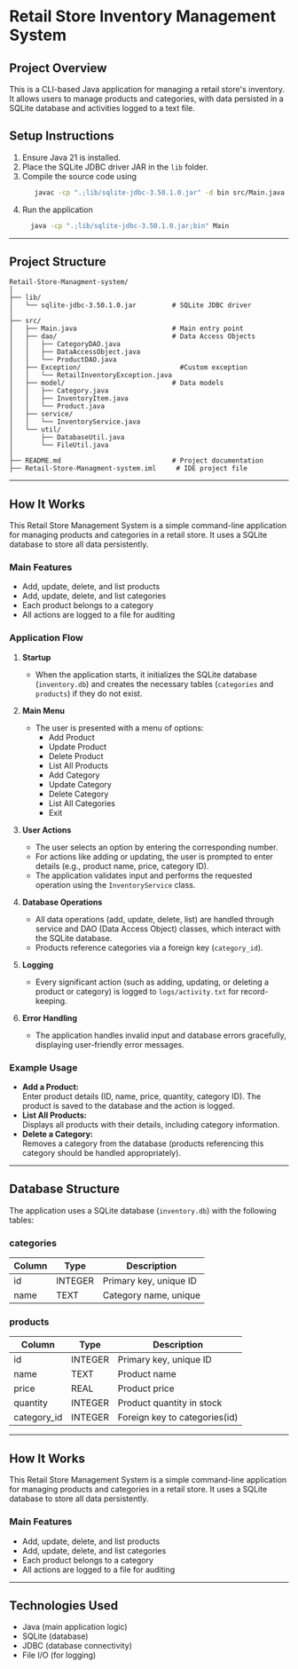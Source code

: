 # Retail Store Inventory Management System

## Project Overview
This is a CLI-based Java application for managing a retail store's inventory. It allows users to manage products and categories, with data persisted in a SQLite database and activities logged to a text file.

## Setup Instructions
1. Ensure Java 21 is installed.
2. Place the SQLite JDBC driver JAR in the `lib` folder.
3. Compile the source code using
    ```sh
       javac -cp ".;lib/sqlite-jdbc-3.50.1.0.jar" -d bin src/Main.java src/util/DatabaseUtil.java src/util/FileUtil.java src/model/*.java src/dao/*.java src/service/*.java src/Exception/*.java
    ```
4. Run the application
    ```sh
      java -cp ".;lib/sqlite-jdbc-3.50.1.0.jar;bin" Main
    ```
---
## Project Structure

```plaintext
Retail-Store-Managment-system/
│
├── lib/
│   └── sqlite-jdbc-3.50.1.0.jar         # SQLite JDBC driver
│
├── src/
│   ├── Main.java                        # Main entry point
│   ├── dao/                             # Data Access Objects
│   │   ├── CategoryDAO.java
│   │   ├── DataAccessObject.java
│   │   └── ProductDAO.java
│   ├── Exception/                         #Custom exception
│   │   └── RetailInventoryException.java
│   ├── model/                           # Data models
│   │   ├── Category.java
│   │   ├── InventoryItem.java
│   │   └── Product.java
│   ├── service/
│   │   └── InventoryService.java
│   └── util/
│       ├── DatabaseUtil.java
│       └── FileUtil.java
│
├── README.md                            # Project documentation
├── Retail-Store-Managment-system.iml     # IDE project file
```
---

## How It Works

This Retail Store Management System is a simple command-line application for managing products and categories in a retail store. It uses a SQLite database to store all data persistently.

### Main Features

- Add, update, delete, and list products
- Add, update, delete, and list categories
- Each product belongs to a category
- All actions are logged to a file for auditing

### Application Flow

1. **Startup**
    - When the application starts, it initializes the SQLite database (`inventory.db`) and creates the necessary tables (`categories` and `products`) if they do not exist.

2. **Main Menu**
    - The user is presented with a menu of options:
        - Add Product
        - Update Product
        - Delete Product
        - List All Products
        - Add Category
        - Update Category
        - Delete Category
        - List All Categories
        - Exit

3. **User Actions**
    - The user selects an option by entering the corresponding number.
    - For actions like adding or updating, the user is prompted to enter details (e.g., product name, price, category ID).
    - The application validates input and performs the requested operation using the `InventoryService` class.

4. **Database Operations**
    - All data operations (add, update, delete, list) are handled through service and DAO (Data Access Object) classes, which interact with the SQLite database.
    - Products reference categories via a foreign key (`category_id`).

5. **Logging**
    - Every significant action (such as adding, updating, or deleting a product or category) is logged to `logs/activity.txt` for record-keeping.

6. **Error Handling**
    - The application handles invalid input and database errors gracefully, displaying user-friendly error messages.

### Example Usage

- **Add a Product:**  
  Enter product details (ID, name, price, quantity, category ID). The product is saved to the database and the action is logged.
- **List All Products:**  
  Displays all products with their details, including category information.
- **Delete a Category:**  
  Removes a category from the database (products referencing this category should be handled appropriately).

---
## Database Structure

The application uses a SQLite database (`inventory.db`) with the following tables:

### categories
| Column | Type    | Description                |
|--------|---------|----------------------------|
| id     | INTEGER | Primary key, unique ID     |
| name   | TEXT    | Category name, unique      |

### products
| Column      | Type    | Description                          |
|-------------|---------|--------------------------------------|
| id          | INTEGER | Primary key, unique ID               |
| name        | TEXT    | Product name                         |
| price       | REAL    | Product price                        |
| quantity    | INTEGER | Product quantity in stock            |
| category_id | INTEGER | Foreign key to categories(id)        |

---


## How It Works

This Retail Store Management System is a simple command-line application for managing products and categories in a retail store. It uses a SQLite database to store all data persistently.

### Main Features

- Add, update, delete, and list products
- Add, update, delete, and list categories
- Each product belongs to a category
- All actions are logged to a file for auditing

---

## Technologies Used

- Java (main application logic)
- SQLite (database)
- JDBC (database connectivity)
- File I/O (for logging)





